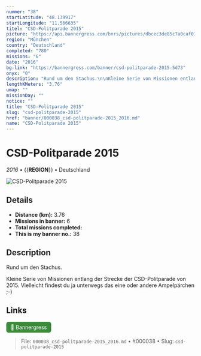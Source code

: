 ```yaml
---
nummer: "38"
startLatitude: "48.139917"
startLongitude: "11.566635"
titel: "CSD-Politparade 2015"
picture: "https://api.bannergress.com/bnrs/pictures/dbcec3de85c7a0caf0125695f0dc4c70"
region: "München"
country: "Deutschland"
completed: "780"
missions: "6"
date: "2016"
bg-link: "https://bannergress.com/banner/csd-politparade-2015-5d73"
onyx: "0"
description: "Rund um den Stachus.\n\nKleine Serie von Missionen entlang der Strecke der CSD-Politparade von 2015.\nVielleicht findest du ja unterwegs das eine oder andere Ampelpärchen ;-)"
lengthKMeters: "3,76"
umap: ""
missionDay: ""
notice: ""
title: "CSD-Politparade 2015"
slug: "csd-politparade-2015"
href: "banner/000038_csd-politparade-2015_2016.md"
name: "CSD-Politparade 2015"
---
```

# CSD-Politparade 2015

*2016* • {{__REGION__}} • Deutschland

![CSD-Politparade 2015](https://api.bannergress.com/bnrs/pictures/dbcec3de85c7a0caf0125695f0dc4c70)



## Details
- **Distance (km):** 3.76
- **Missions in banner:** 6
- **Total missions completed:** 
- **This is my banner no.:** 38



## Description
Rund um den Stachus.

Kleine Serie von Missionen entlang der Strecke der CSD-Politparade von 2015.
Vielleicht findest du ja unterwegs das eine oder andere Ampelpärchen ;-)



## Links
<a href="https://bannergress.com/banner/csd-politparade-2015-5d73" target="_blank" style="display:inline-block;margin-right:8px;padding:6px 12px;background:#3c8b3c;color:#fff;text-decoration:none;border-radius:6px;">🔗 Bannergress</a>



> File: `000038_csd-politparade-2015_2016.md` • #000038 • Slug: `csd-politparade-2015`
